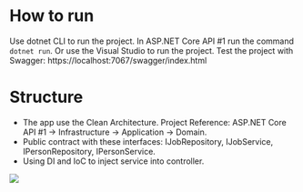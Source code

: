 <h1>How to run</h1>

Use dotnet CLI to run the project. In ASP.NET Core API #1 run the command <code>dotnet run</code>. Or use the Visual Studio to run the project.
Test the project with Swagger: https://localhost:7067/swagger/index.html

<h1>Structure</h1>

- The app use the Clean Architecture. Project Reference: ASP.NET Core API #1 -> Infrastructure -> Application -> Domain.
- Public contract with these interfaces: IJobRepository, IJobService, IPersonRepository, IPersonService.
- Using DI and IoC to inject service into controller.

<img src="https://devblogs.microsoft.com/ise/wp-content/uploads/sites/55/2024/06/clean-arch.png" />
